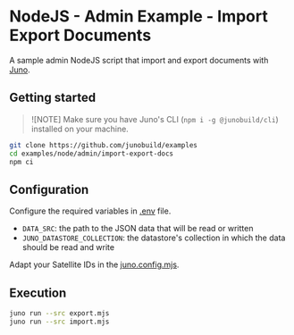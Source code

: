 # NodeJS - Admin Example - Import Export Documents

A sample admin NodeJS script that import and export documents with [Juno](https://juno.build).

## Getting started

> ![NOTE]
> Make sure you have Juno's CLI (`npm i -g @junobuild/cli`) installed on your machine.

```bash
git clone https://github.com/junobuild/examples
cd examples/node/admin/import-export-docs
npm ci
```

## Configuration

Configure the required variables in [.env](.env) file.

- `DATA_SRC`: the path to the JSON data that will be read or written
- `JUNO_DATASTORE_COLLECTION`: the datastore's collection in which the data should be read and write

Adapt your Satellite IDs in the [juno.config.mjs](./juno.config.mjs).

## Execution

```bash
juno run --src export.mjs
juno run --src import.mjs
```
